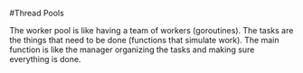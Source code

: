 #Thread Pools

The worker pool is like having a team of workers (goroutines).
The tasks are the things that need to be done (functions that simulate work).
The main function is like the manager organizing the tasks and making sure everything is done.